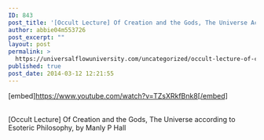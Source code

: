 ```yaml
---
ID: 843
post_title: '[Occult Lecture] Of Creation and the Gods, The Universe According to Esoteric Philosophy, by Hall'
author: abbie04m553726
post_excerpt: ""
layout: post
permalink: >
  https://universalflowuniversity.com/uncategorized/occult-lecture-of-creation-and-the-gods-the-universe-according-to-esoteric-philosophy-by-hall/
published: true
post_date: 2014-03-12 12:21:55
---
```

[embed]https://www.youtube.com/watch?v=TZsXRkfBnk8[/embed]</br></br>
<p>[Occult Lecture] Of Creation and the Gods, The Universe according to Esoteric Philosophy, by Manly P Hall</p>